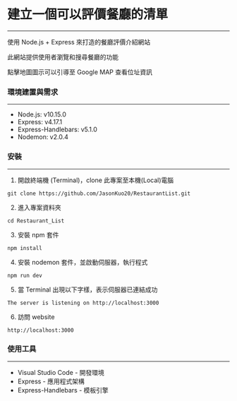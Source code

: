# 建立一個可以評價餐廳的清單

---

使用 Node.js + Express 來打造的餐廳評價介紹網站

此網站提供使用者瀏覽和搜尋餐廳的功能

點擊地圖圖示可以引導至 Google MAP 查看位址資訊

### 環境建置與需求

---

- Node.js: v10.15.0
- Express: v4.17.1
- Express-Handlebars: v5.1.0
- Nodemon: v2.0.4

### 安裝

---

1. 開啟終端機 (Terminal)，clone 此專案至本機(Local)電腦
<p><code>git clone https://github.com/JasonKuo20/RestaurantList.git</code></p>

2. 進入專案資料夾
<p><code>cd Restaurant_List</p></code>

3. 安裝 npm 套件
<p><code>npm install</p></code>

4. 安裝 nodemon 套件，並啟動伺服器，執行程式
<p><code>npm run dev</p></code>

5. 當 Terminal 出現以下字樣，表示伺服器已連結成功
<p><code>The server is listening on http://localhost:3000</p></code>

6. 訪問 website
<p><code>http://localhost:3000</p></code>

### 使用工具

---

- Visual Studio Code - 開發環境
- Express - 應用程式架構
- Express-Handlebars - 模板引擎
